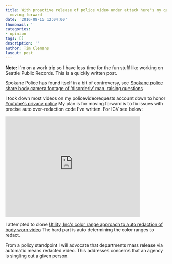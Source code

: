 ```yaml
---
title: With proactive release of police video under attack here's my quick plan for
  moving forward
date: '2016-08-15 12:04:00'
thumbnail: ''
categories:
- opinion
tags: []
description: ''
author: Tim Clemans
layout: post
---
```

**Note:** I'm on a work trip so I have less time for the fun stuff like working on Seattle Public Records. This is a quickly written post. 

Spokane Police has found itself in a bit of controversy, see [Spokane police share body camera footage of ‘disorderly’ man, raising questions](http://www.spokesman.com/stories/2016/aug/12/body-cam-footage-of-downtown-spokane-tirade-calls-/) 

I took down most videos on my policevideorequests account down to honor [Youtube's privacy policy](https://www.youtube.com/static?template=privacy_guidelines) My plan is for moving forward is to fix issues with precise auto over-redaction code I've written. For ICV see below:

<iframe width="420" height="315" src="https://www.youtube.com/embed/LJNDTUKwT94" frameborder="0" allowfullscreen></iframe>

I attempted to clone [Utility, Inc's color range approach to auto redaction of body worn video](http://www.bodyworn.com/smartredaction/) The hard part is auto determining the color ranges to redact.

From a policy standpoint I will advocate that departments mass release via automatic means redacted video. This addresses concerns that an agency is singling out a given person.